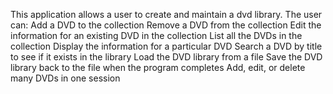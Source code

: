 This application allows a user to create and maintain a dvd library.
The user can: 
Add a DVD to the collection
Remove a DVD from the collection
Edit the information for an existing DVD in the collection
List all the DVDs in the collection
Display the information for a particular DVD
Search a DVD by title to see if it exists in the library
Load the DVD library from a file
Save the DVD library back to the file when the program completes
Add, edit, or delete many DVDs in one session